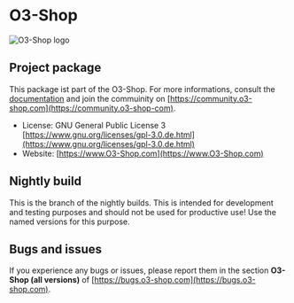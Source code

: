 # O3-Shop

![O3-Shop logo](https://gitlab.o3-shop.com/o3/o3-documentation/-/raw/main/source/assets/logo.png "O3-Shop")

## Project package

This package ist part of the O3-Shop. For more informations, consult the [documentation](https://docs.o3-shop.com) and join the commuinity on [https://community.o3-shop.com](https://community.o3-shop-com).

- License: GNU General Public License 3 [https://www.gnu.org/licenses/gpl-3.0.de.html](https://www.gnu.org/licenses/gpl-3.0.de.html)
- Website: [https://www.O3-Shop.com](https://www.O3-Shop.com)

## Nightly build

This is the branch of the nightly builds. This is intended for development and testing purposes and should not be used for productive use! Use the named versions for this purpose.

## Bugs and issues

If you experience any bugs or issues, please report them in the section **O3-Shop (all versions)** of [https://bugs.o3-shop.com](https://bugs.o3-shop.com).
